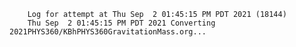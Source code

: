         Log for attempt at Thu Sep  2 01:45:15 PM PDT 2021 (18144)
        Thu Sep  2 01:45:15 PM PDT 2021 Converting 2021PHYS360/KBhPHYS360GravitationMass.org...
